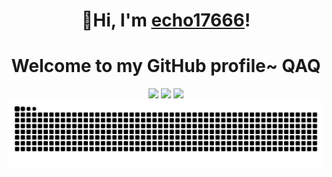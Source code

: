 <!--
![avatar](klee.jpg)|![avatar](77.jpg) | ![avatar](abd.jpg) | ![avatar](babala.jpg) | ![avatar](diluc.jpg)|![avatar](keqing.jpg)
---|---|---|---|---|---
![avatar](hutao.jpg) | ![avatar](eular.jpg)|![avatar](fox.jpg) | ![avatar](ganyu.jpg) | ![avatar](huangnv.jpg) | ![avatar](Jean.jpg)
![avatar](ayaka.jpg)|![avatar](kong.jpg) | ![avatar](mona.jpg) | ![avatar](naicha.jpg) | ![avatar](nvpu.jpg) | ![avatar](paimon.jpg)
![avatar](raiden.jpg)|![avatar](shenhe.jpg) | ![avatar](wanye.jpg) | ![avatar](wendy.jpg)| ![avatar](xiangling.jpg) | ![avatar](xiao.jpg)
![avatar](zhongli.jpg) |![avatar](xinhai.jpg) | ![avatar](yanfei.jpg) | ![avatar](ying.jpg)| ![avatar](yunjin.jpg) | ![avatar](xiaogong.jpg)
-->

<h1 align="center">👋Hi, I'm <a href="https://github.com/echo17666">echo17666</a>!</h1>
<h1 align="center">Welcome to my GitHub profile~ QAQ</h1>

<div align="center">
<img height="173px" src="https://github-readme-stats.vercel.app/api/top-langs/?username=echo17666&hide_title=false&hide_border=true&layout=compact&langs_count=6&text_color=000&icon_color=fff&bg_color=fff&theme=graywhite">
<img height="173px" src="https://github-readme-stats.vercel.app/api?username=echo17666&hide_border=true">
<img height="173px" src="https://github-profile-summary-cards.vercel.app/api/cards/profile-details?username=echo17666&theme=github">
</div>

<div align="center">
  
<picture>
  <source media="(prefers-color-scheme: dark)" srcset="https://raw.githubusercontent.com/echo17666/echo17666/output/github-contribution-grid-snake-dark.svg">
  <source media="(prefers-color-scheme: light)" srcset="https://raw.githubusercontent.com/echo17666/echo17666/output/github-contribution-grid-snake.svg">
  <img alt="github contribution grid snake animation" src="https://raw.githubusercontent.com/echo17666/echo17666/output/github-contribution-grid-snake.svg">
</picture>
</div>
